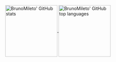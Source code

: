 <a href="https://github.com/AlexNik">
  <img align="center" height="165em" src="https://github-readme-stats.vercel.app/api?username=brunomileto&show_icons=true&theme=dracula&hide_border=true&count_private=true&include_all_commits=true" alt="BrunoMileto' GitHub stats" />
  <img align="center" height="165em" src="https://github-readme-stats.vercel.app/api/top-langs/?username=brunomileto&theme=dracula&hide_border=true&layout=compact&include_all_commits=true&count_private=true&langs_count=8&hide=SCSS,Less" alt="BrunoMileto' GitHub top languages" />
</a>
